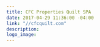 ```yaml
---
title: CFC Properties Quilt SPA
date: 2017-04-29 11:36:00 -04:00
link: "//cfcquilt.com"
description: 
logo_image: 
---
```


